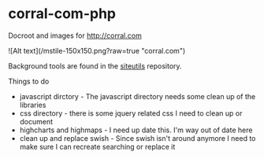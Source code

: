 # corral-com-php
Docroot and images for http://corral.com 
<p>
![Alt text](/mstile-150x150.png?raw=true "corral.com")
<p>
Background tools are found in the <a href="https://github.com/ronnycorral/siteutils">siteutils</a> repository.
<p>
<p>
Things to do
<ul>
<li>javascript dirctory - The javascript directory needs some clean up of the libraries
<li>css directory - there is some jquery related css I need to clean up or document
<li>highcharts and highmaps - I need up date this. I'm way out of date here
<li>clean up and replace swish - Since swish isn't around anymore I need to make sure I can recreate searching or replace it
<ul>

